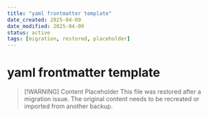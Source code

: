 ```yaml
---
title: "yaml frontmatter template"
date_created: 2025-04-09
date_modified: 2025-04-09
status: active
tags: [migration, restored, placeholder]
---
```


# yaml frontmatter template

> [\!WARNING] Content Placeholder
> This file was restored after a migration issue. The original content needs to be recreated or imported from another backup.

